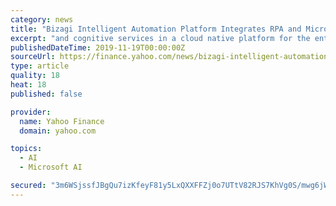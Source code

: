 ```yaml
---
category: news
title: "Bizagi Intelligent Automation Platform Integrates RPA and Microsoft Azure Cognitive Services to Deliver Enhanced Customer Experience"
excerpt: "and cognitive services in a cloud native platform for the enterprise. In addition, customers are able to use Bizagi’s Studio Collaboration Services for free from the Microsoft Azure Marketplace to model, build, and run intelligent automation across ..."
publishedDateTime: 2019-11-19T00:00:00Z
sourceUrl: https://finance.yahoo.com/news/bizagi-intelligent-automation-platform-integrates-140000676.html
type: article
quality: 18
heat: 18
published: false

provider:
  name: Yahoo Finance
  domain: yahoo.com

topics:
  - AI
  - Microsoft AI

secured: "3m6WSjssfJBgQu7izKfeyF81y5LxQXXFFZj0o7UTtV82RJS7KhVg0S/mwg6jWjMNu0Vr+C28SR/c3CIuSB99NkMDPWeO0DZIQoQspWMJrHtUKs5ARkHkDgIu63wjNToO0JE3LzJvmg1lKOcXoLLpR9piqI/3/tfyQocOBsP/VchczrdcWUXNkmJy/jBVwFSxsG5++oZUNooNbBe2sLOh2nGD1T0GBG8R3a06tjiJzHHevKuCaDTSvUe0SDAcb7+IYbSQPpMbUjtyT85KY7W3Mw==;BzEryiD1etrytPhp2unl9A=="
---
```


